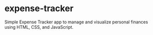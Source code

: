 # expense-tracker
Simple Expense Tracker app to manage and visualize personal finances using HTML, CSS, and JavaScript.
